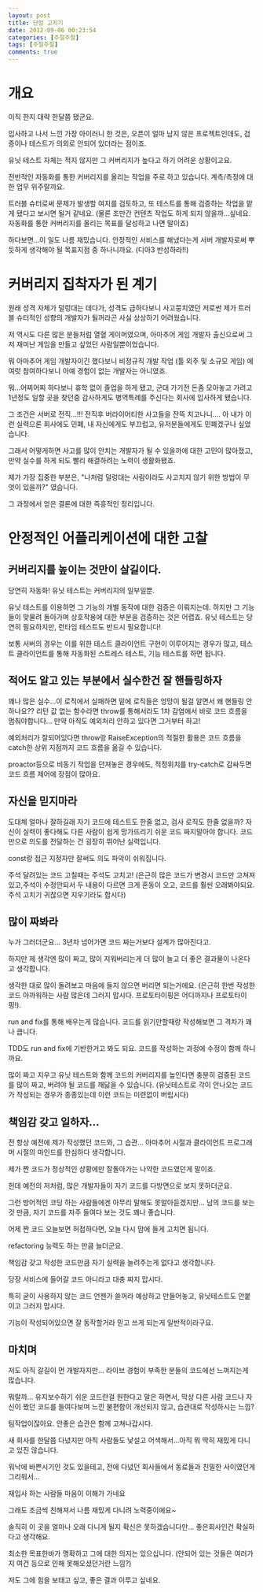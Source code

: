 ```yaml
---
layout: post
title: 단점 고치기
date: 2012-09-06 00:23:54
categories: [주절주절]
tags: [주절주절]
comments: true
---
```


# 개요

이직 한지 대략 한달쯤 됐군요.

입사하고 나서 느낀 가장 아이러니 한 것은, 오픈이 얼마 남지 않은 프로젝트인데도, 검증이나 테스트가 의외로 안되어 있더라는 점이죠.

유닛 테스트 자체는 적지 않지만 그 커버리지가 높다고 하기 어려운 상황이고요.

전반적인 자동화를 통한 커버리지를 올리는 작업을 주로 하고 있습니다. 계측/측정에 대한 업무 위주랄까요.

트러블 슈터로써 문제가 발생할 여지를 검토하고, 또 테스트를 통해 검증하는 작업을 맡게 됐다고 보시면 될거 같네요. (물론 조만간 컨텐츠 작업도 하게 되지 않을까...싶네요. 자동화를 통한 커버리지를 올리는 목표를 달성하고 나면 말이죠)

하다보면...이 일도 나름 재밌습니다. 안정적인 서비스를 해냈다는게 서버 개발자로써 뿌듯하게 생각해야 될 목표지점 중 하나니까요. (디아3 반성하라!!)

# 커버리지 집착자가 된 계기

원래 성격 자체가 덜렁대는 데다가, 성격도 급하다보니 사고뭉치였던 저로썬 제가 트러블 슈터적인 성향의 개발자가 될꺼라곤 사실 상상하기 어려웠습니다.

저 역시도 다른 많은 분들처럼 열혈 게이머였으며, 아마추어 게임 개발자 출신으로써 그저 재미난 게임을 만들고 싶었던 사람일뿐이었습니다.

뭐 아마추어 게임 개발자이긴 했다보니 비정규직 개발 작업 (툴 외주 및 소규모 게임) 에 여럿 참여하다보니 아예 경험이 없는 개발자는 아니였죠.

뭐...어찌어찌 하다보니 휴학 없이 졸업을 하게 됐고, 군대 가기전 돈좀 모아놓고 가려고 1년정도 일할 곳을 찾던중 감사하게도 병역특례를 주신다는 회사에 입사하게 됐습니다.

그 조건은 서버로 전직...!!! 전직후 버라이어티한 사고들을 잔뜩 치고나니.... 아 내가 이런 실력으론 회사에도 민폐, 내 자신에게도 부끄럽고, 유저분들에게도 민폐겠구나 싶었습니다.

그래서 어떻게하면 사고를 많이 안치는 개발자가 될 수 있을까에 대한 고민이 많아졌고, 만약 실수를 하게 되도 빨리 해결하려는 노력이 생활화됐죠.

제가 가장 집중한 부분은, "나처럼 덜렁대는 사람이라도 사고치지 않기 위한 방법이 무엇이 있을까?" 였습니다.


그 과정에서 얻은 결론에 대한 즉흥적인 정리입니다.

# 안정적인 어플리케이션에 대한 고찰
## 커버리지를 높이는 것만이 살길이다.
당연히 자동화! 유닛 테스트는 커버리지의 일부일뿐.

유닛 테스트를 이용하면 그 기능의 개별 동작에 대한 검증은 이뤄지는데. 하지만 그 기능들이 맞물려 돌아가며 상호작용에 대한 부분을 검증하는 것은 어렵죠. 유닛 테스트는 당연히 필요하지만, 런타임 테스트도 반드시 필요합니다!

보통 서버의 경우는 이를 위한 테스트 클라이언트 구현이 이루어지는 경우가 많고, 테스트 클라이언트를 통해 자동화된 스트레스 테스트, 기능 테스트를 하면 됩니다.

## 적어도 알고 있는 부분에서 실수한건 잘 핸들링하자

꽤나 많은 실수...이 로직에서 실패하면 밑에 로직들은 엉망이 될걸 알면서 왜 핸들링 안하나요?? 리턴 값 없는 함수라면 throw를 통해서라도 1차 감염에서 바로 코드 흐름을 멈춰야합니다... 만약 아직도 예외처리 안하고 있다면 그거부터 하고!

예외처리가 잘되어있다면 throw랑 RaiseException의 적절한 활용은 코드 흐름을 catch한 상위 지점까지 코드 흐름을 옮길 수 있습니다. 

proactor등으로 비동기 작업을 던져놓은 경우에도, 적정위치를 try-catch로 감싸두면 코드 흐름 제어에 장점이 많아요.

## 자신을 믿지마라

도대체 얼마나 잘하길래 자기 코드에 테스트도 한줄 없고, 검사 로직도 한줄 없을까? 자신이 실력이 좋다해도 다른 사람이 쉽게 망가뜨리기 쉬운 코드 짜지말아야 합니다. 코드만으로 의도를 전달하는 건 굉장히 뛰어난 실력입니다.

const랑 접근 지정자만 잘써도 의도 파악이 쉬워집니다.

주석 달려있는 코드 고칠때는 주석도 고치고! (은근히 많은 코드가 변경시 코드만 고쳐져있고,주석이 수정안되서 두 내용이 다르면 크게 혼동이 오고, 코드를 훨씬 오래봐야되요. 주석 고치기 귀찮으면 지우기라도 합시다)

## 많이 짜봐라

누가 그러더군요... 3년차 넘어가면 코드 짜는거보다 설계가 많아진다고. 

하지만 제 생각엔 많이 짜고, 많이 지워버리는게 더 많이 늘고 더 좋은 결과물이 나온다고 생각합니다. 

생각한 대로 많이 돌려보고 마음에 들지 않으면 버리면 되는거에요. (은근히 한번 작성한 코드 아까워하는 사람 많은데 그러지 맙시다. 프로토타이핑은 어디까지나 프로토타이핑!).

run and fix를 통해 배우는게 많습니다. 코드를 읽기만할때랑 작성해보면 그 격차가 꽤나 큽니다.

TDD도 run and fix에 기반한거고 봐도 되요. 코드를 작성하는 과정에 수정이 함께 하니까요.

많이 짜고 지우고 유닛 테스트와 함께 코드의 커버리지를 높인다면 충분히 검증된 코드를 많이 짜고, 버려야 될 코드를 깨닳을 수 있습니다. (유닛테스트로 각이 안나오는 코드가 작성되는 경우가 종종있는데 이런 코드는 미련없이 버립시다)

## 책임감 갖고 일하자...

전 항상 예전에 제가 작성했던 코드와, 그 습관... 아마추어 시절과 클라이언트 프로그래머 시절의 마인드를 한심하다 생각합니다.

제가 짠 코드가 정상적인 상황에만 잘돌아가는 나약한 코드였던게 말이죠.

헌데 예전의 저처럼, 많은 개발자들이 자기 코드를 다방면으로 보지 못하더군요.

그런 방어적인 코딩 하는 사람들에겐 아무리 말해도 못알아듣겠지만... 남의 코드를 보는것 만큼, 자기 코드를 자주 들여다 보는 것도 꽤나 좋습니다.

어제 짠 코드 오늘보면 허접하다면, 오늘 다시 맘에 들게 고치면 됩니다.

refactoring 능력도 하는 만큼 늘더군요.


책임감 갖고 작성한 코드만큼 자기 실력을 늘려주는게 없다고 생각합니다.

당장 서비스에 들어갈 코드 아니라고 대충 짜지 맙시다. 

특히 굳이 사용하지 않는 코드 언젠가 쓸꺼라 예상하고 만들어놓고, 유닛테스트도 안붙이고 그러지 맙시다. 

기능이 작성되어있으면 잘 동작할거라 믿고 쓰게 되는게 일반적이라구요.

## 마치며

저도 아직 갈길이 먼 개발자지만... 라이브 경험이 부족한 분들의 코드에선 느껴지는게 많습니다. 

뭐랄까... 유지보수하기 쉬운 코드란걸 원한다고 말은 하면서, 막상 다른 사람 코드나 자신이 짰던 코드를 들여다보며 느낀 불편함이 개선되지 않고, 습관대로 작성하시는 느낌?

팀작업이잖아요. 안좋은 습관은 함께 고쳐나갑시다.


새 회사를 한달쯤 다녔지만 아직 사람들도 낯설고 어색해서...아직 뭐 딱히 재밌게 다니고 있진 않습니다.

워낙에 바쁜시기인 것도 있을테고, 전에 다녔던 회사들에서 동료들과 친밀한 사이였던게 그리워서...

재입사 하는 사람들 마음이 이해가 가네요

그래도 조금씩 친해져서 나름 재밌게 다니려 노력중이에요~


솔직히 이 곳을 얼마나 오래 다니게 될지 확신은 못하겠습니다만... 좋은회사인건 확실하다고 생각해요.

최소한 목표한바가 명확하고 그에 대한 의지는 있으십니다. (안되어 있는 것들은 여러가지 여건 등으로 인해 못해오셨던거란 느낌?)

저도 그에 힘을 보태고 싶고, 좋은 결과 이루고 싶네요.